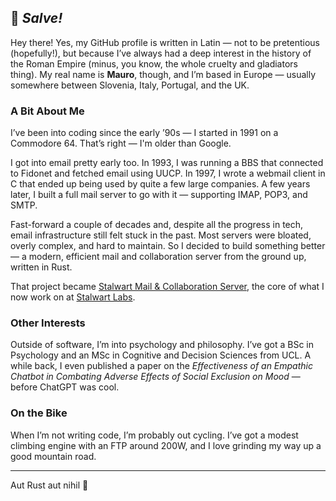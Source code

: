 ## 👋 *Salve!*

Hey there! Yes, my GitHub profile is written in Latin — not to be pretentious (hopefully!), but because I’ve always had a deep interest in the history of the Roman Empire (minus, you know, the whole cruelty and gladiators thing). My real name is **Mauro**, though, and I’m based in Europe — usually somewhere between Slovenia, Italy, Portugal, and the UK.

### A Bit About Me

I’ve been into coding since the early ’90s — I started in 1991 on a Commodore 64. That’s right — I'm older than Google.

I got into email pretty early too. In 1993, I was running a BBS that connected to Fidonet and fetched email using UUCP. In 1997, I wrote a webmail client in C that ended up being used by quite a few large companies. A few years later, I built a full mail server to go with it — supporting IMAP, POP3, and SMTP.

Fast-forward a couple of decades and, despite all the progress in tech, email infrastructure still felt stuck in the past. Most servers were bloated, overly complex, and hard to maintain. So I decided to build something better — a modern, efficient mail and collaboration server from the ground up, written in Rust.

That project became [Stalwart Mail & Collaboration Server](https://github.com/stalwartlabs/stalwart/), the core of what I now work on at [Stalwart Labs](https://github.com/stalwartlabs).

### Other Interests

Outside of software, I’m into psychology and philosophy. I’ve got a BSc in Psychology and an MSc in Cognitive and Decision Sciences from UCL. A while back, I even published a paper on the *Effectiveness of an Empathic Chatbot in Combating Adverse Effects of Social Exclusion on Mood* — before ChatGPT was cool.

### On the Bike

When I’m not writing code, I’m probably out cycling. I’ve got a modest climbing engine with an FTP around 200W, and I love grinding my way up a good mountain road.

---

Aut Rust aut nihil 🦀

